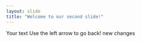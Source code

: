 ```yaml
---
layout: slide
title: "Welcome to our second slide!"
---
```

Your text
Use the left arrow to go back!
new changes
